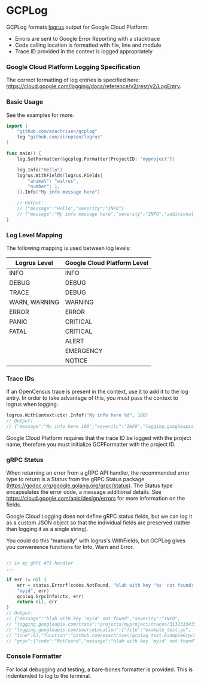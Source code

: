 # GCPLog

GCPLog formats [logrus](https://github.com/sirupsen/logrus) output for Google Cloud Platform:
- Errors are sent to Google Error Reporting with a stacktrace
- Code calling location is formatted with file, line and module
- Trace ID provided in the context is logged appropriately

### Google Cloud Platform Logging Specification
The correct formatting of log entries is specified here: https://cloud.google.com/logging/docs/reference/v2/rest/v2/LogEntry.


### Basic Usage

See the examples for more.

```go 
import (
	"github.com/ezachrisen/gcplog"
	log "github.com/sirupsen/logrus"
)

func main() {
	log.SetFormatter(&gcplog.Formatter{ProjectID: "myproject"})

	log.Info("Hello")
	logrus.WithFields(logrus.Fields{
		"animal": "walrus",
		"number": 1,
	}).Info("My info message here")

	// Output:
	// {"message":"Hello","severity":"INFO"}
	// {"message":"My info message here","severity":"INFO","additional_info":{"animal":"walrus","number":1}}
}
```


### Log Level Mapping

The following mapping is used between log levels:

| Logrus Level | Google Cloud Platform Level |
| --- | --- |
| INFO | INFO |
| DEBUG | DEBUG |
| TRACE | DEBUG |
| WARN, WARNING | WARNING |
| ERROR | ERROR |
| PANIC | CRITICAL |
| FATAL | CRITICAL |
|  | ALERT |
|  | EMERGENCY |
|  | NOTICE |

### Trace IDs

If an OpenCensus trace is present in the context, use it to add it to the log entry. In order to take advantage of this, you must pass the context to logrus when logging:

```go
logrus.WithContext(ctx).Infof("My info here %d", 100)
// Output:
// {"message":"My info here 100","severity":"INFO","logging.googleapis.com/trace":"projects/myproject/traces/31323334353637383961626364656667"}
```

Google Cloud Platform requires that the trace ID be logged with the project name, therefore you must initialize GCPFormatter with the project ID. 


### gRPC Status
When returning an error from a gRPC API handler, the recommended error type to return is a Status from the gRPC Status package (https://godoc.org/google.golang.org/grpc/status). The Status type encapsulates the error code, a message additional details. See https://cloud.google.com/apis/design/errors for more information on the fields. 

Google Cloud Logging does not define gRPC status fields, but we can log it as a custom JSON object so that the individual fields are preserved (rather than logging it as a single string). 

You could do this "manually" with logrus's WithFields, but GCPLog gives you convenience functions for Info, Warn and Error. 

```go

// in my gRPC API handler
... 

if err != nil {
	err = status.Errorf(codes.NotFound, "blah with key '%s' not found: %v", 
	"myid", err)
	gcplog.GrpcInfo(ctx, err)
	return nil, err
}
// Output:
// {"message":"blah with key 'myid' not found","severity":"INFO",
// "logging.googleapis.com/trace":"projects/myproject/traces/31323334353637383961626364656667",
// "logging.googleapis.com/sourceLocation":{"file":"example_test.go",
// "line":83,"function":"github.com/ezachrisen/gcplog_test.ExampleGrpcStatusConvenience"},
// "grpc":{"code":"NotFound","message":"blah with key 'myid' not found"}}

```

### Console Formatter
For local debugging and testing, a bare-bones formatter is provided. This is indentended to log to the terminal. 